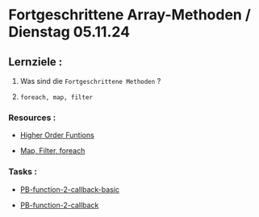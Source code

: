 # Fortgeschrittene Array-Methoden / Dienstag 05.11.24

## Lernziele :

1. Was sind die `Fortgeschrittene Methoden` ?

2. `foreach, map, filter`

### Resources :

- [Higher Order Funtions](https://www.freecodecamp.org/news/higher-order-functions-in-javascript-explained/)

- [Map, Filter, foreach](https://developer.mozilla.org/en-US/docs/Web/JavaScript/Reference/Global_Objects/Array/map)

### Tasks :

- [PB-function-2-callback-basic](https://classroom.github.com/a/mCyL7txF)

- [PB-function-2-callback](https://classroom.github.com/a/7NV46S0P)
